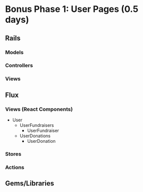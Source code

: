 # Bonus Phase 1: User Pages (0.5 days)

## Rails
### Models

### Controllers

### Views

## Flux
### Views (React Components)
* User
  - UserFundraisers
    - UserFundraiser
  - UserDonations
    - UserDonation

### Stores

### Actions

## Gems/Libraries
